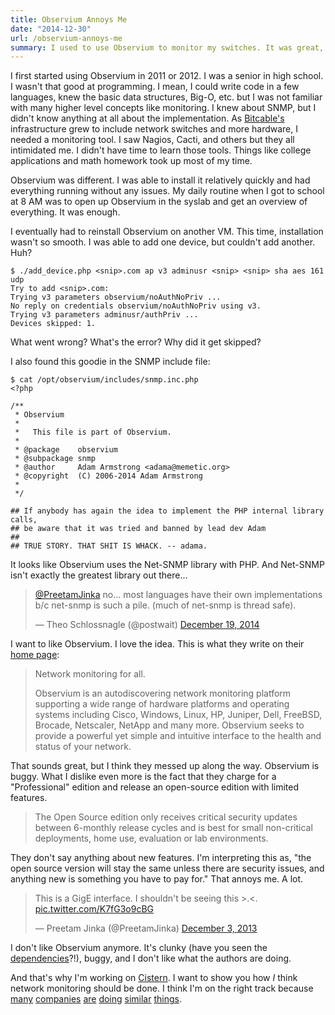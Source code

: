 ```yaml
---
title: Observium Annoys Me
date: "2014-12-30"
url: /observium-annoys-me
summary: I used to use Observium to monitor my switches. It was great, but now it is just buggy and bad.
---
```


I first started using Observium in 2011 or 2012. I was a senior in high school. I wasn't that good at programming. I mean, I could write code in a few languages, knew the basic data structures, Big-O, etc. but I was not familiar with many higher level concepts like monitoring. I knew about SNMP, but I didn't know anything at all about the implementation. As [Bitcable's](https://bitcable.com/) infrastructure grew to include network switches and more hardware, I needed a monitoring tool. I saw Nagios, Cacti, and others but they all intimidated me. I didn't have time to learn those tools. Things like college applications and math homework took up most of my time.

Observium was different. I was able to install it relatively quickly and had everything running without any issues. My daily routine when I got to school at 8 AM was to open up Observium in the syslab and get an overview of everything. It was enough.

I eventually had to reinstall Observium on another VM. This time, installation wasn't so smooth. I was able to add one device, but couldn't add another. Huh?

```
$ ./add_device.php <snip>.com ap v3 adminusr <snip> <snip> sha aes 161 udp
Try to add <snip>.com:
Trying v3 parameters observium/noAuthNoPriv ... 
No reply on credentials observium/noAuthNoPriv using v3.
Trying v3 parameters adminusr/authPriv ... 
Devices skipped: 1.
```

What went wrong? What's the error? Why did it get skipped?

I also found this goodie in the SNMP include file:

```
$ cat /opt/observium/includes/snmp.inc.php 
<?php

/**
 * Observium
 *
 *   This file is part of Observium.
 *
 * @package    observium
 * @subpackage snmp
 * @author     Adam Armstrong <adama@memetic.org>
 * @copyright  (C) 2006-2014 Adam Armstrong
 *
 */

## If anybody has again the idea to implement the PHP internal library calls,
## be aware that it was tried and banned by lead dev Adam
##
## TRUE STORY. THAT SHIT IS WHACK. -- adama.
```

It looks like Observium uses the Net-SNMP library with PHP. And Net-SNMP isn't exactly the greatest library out there...

<blockquote class="twitter-tweet" lang="en"><p><a href="https://twitter.com/PreetamJinka">@PreetamJinka</a> no… most languages have their own implementations b/c net-snmp is such a pile. (much of net-snmp is thread safe).</p>&mdash; Theo Schlossnagle (@postwait) <a href="https://twitter.com/postwait/status/545755326608580608">December 19, 2014</a></blockquote>
<script async src="//platform.twitter.com/widgets.js" charset="utf-8"></script>

I want to like Observium. I love the idea. This is what they write on their [home page](http://observium.org/):

> Network monitoring for all.
> 
> Observium is an autodiscovering network monitoring platform supporting a wide range of hardware platforms and operating systems including Cisco, Windows, Linux, HP, Juniper, Dell, FreeBSD, Brocade, Netscaler, NetApp and many more. Observium seeks to provide a powerful yet simple and intuitive interface to the health and status of your network.

That sounds great, but I think they messed up along the way. Observium is buggy. What I dislike even more is the fact that they charge for a "Professional" edition and release an open-source edition with limited features.

> The Open Source edition only receives critical security updates between 6-monthly release cycles and is best for small non-critical deployments, home use, evaluation or lab environments.

They don't say anything about new features. I'm interpreting this as, "the open source version will stay the same unless there are security issues, and anything new is something you have to pay for." That annoys me. A lot.

<blockquote class="twitter-tweet" lang="en"><p>This is a GigE interface. I shouldn&#39;t be seeing this &gt;.&lt;. <a href="http://t.co/K7fG3o9cBG">pic.twitter.com/K7fG3o9cBG</a></p>&mdash; Preetam Jinka (@PreetamJinka) <a href="https://twitter.com/PreetamJinka/status/407931417134260224">December 3, 2013</a></blockquote>
<script async src="//platform.twitter.com/widgets.js" charset="utf-8"></script>

I don't like Observium anymore. It's clunky (have you seen the [dependencies](http://www.observium.org/wiki/Installation)?!), buggy, and I don't like what the authors are doing.

And that's why I'm working on [Cistern](http://preetamjinka.github.io/cistern/). I want to show you how *I* think network monitoring should be done. I think I'm on the right track because [many](https://cloudhelix.com/) [companies](http://www.arbornetworks.com/products/peakflow) [are](http://www.solarwinds.com/solutions/network-flow-analyzer.aspx) [doing](http://www.metaforsoftware.com/blog/netflow-traffic-analyzer-beyond-nbad) [similar](https://www.sevone.com/supported-technologies/network-performance-management) [things](http://www.ca.com/us/opscenter/ca-network-flow-analysis.aspx).
